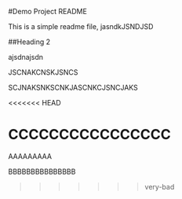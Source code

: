 #Demo Project README

This is a simple readme file, jasndkJSNDJSD


##Heading 2

ajsdnajsdn

JSCNAKCNSKJSNCS


SCJNAKSNKSCNKJASCNKCJSNCJAKS


<<<<<<< HEAD

CCCCCCCCCCCCCCCC
=======
AAAAAAAAA

BBBBBBBBBBBBBBB
>>>>>>> very-bad
